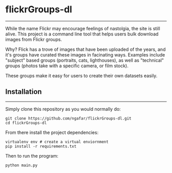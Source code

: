# flickrGroups-dl
---
While the name Flickr may encourage feelings of nastolgia, the site is still alive. This project is a command line tool that helps users bulk download images from Flickr groups.

Why? Flick has a trove of images that have been uploaded of the years, and it's groups have curated these images in facinating ways. Examples include "subject" based groups (portraits, cats, lighthouses), as well as "technical" groups (photos take with a specific camera, or film stock).

These groups make it easy for users to create their own datasets easily.

## Installation 
---
Simply clone this repository as you would normally do:

```
git clone https://github.com/ngafar/flickrGroups-dl.git
cd flickrGroups-dl
```

From there install the project dependencies:

```
virtualenv env # create a virtual enviornment
pip install -r requirements.txt
```

Then to run the program:

```
python main.py
```